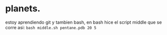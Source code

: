 # planets. 
estoy aprendiendo git 
y tambien bash, en bash hice el script middle que se corre asi:
`bash middle.sh pentane.pdb 20 5`
